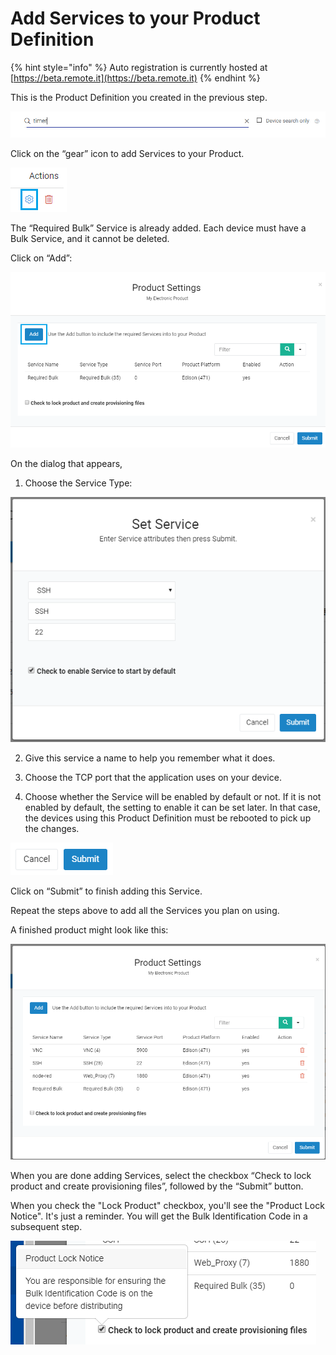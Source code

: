 # Add Services to your Product Definition

{% hint style="info" %}
Auto registration is currently hosted at [https://beta.remote.it](https://beta.remote.it)
{% endhint %}

This is the Product Definition you created in the previous step.

![](../../.gitbook/assets/image%20%28232%29.png)

Click on the “gear” icon to add Services to your Product.

![](../../.gitbook/assets/image%20%28128%29.png)

The “Required Bulk” Service is already added. Each device must have a Bulk Service, and it cannot be deleted.

Click on “Add”:

![](../../.gitbook/assets/image%20%2832%29.png)

On the dialog that appears,

1. Choose the Service Type:

![](../../.gitbook/assets/image%20%28195%29.png)

2. Give this service a name to help you remember what it does.

3. Choose the TCP port that the application uses on your device.

4. Choose whether the Service will be enabled by default or not. If it is not enabled by default, the setting to enable it can be set later. In that case, the devices using this Product Definition must be rebooted to pick up the changes.

![](../../.gitbook/assets/image%20%28283%29.png)

Click on “Submit” to finish adding this Service.

Repeat the steps above to add all the Services you plan on using.

A finished product might look like this:

![](../../.gitbook/assets/image%20%28114%29.png)

When you are done adding Services, select the checkbox “Check to lock product and create provisioning files”, followed by the “Submit” button.

When you check the "Lock Product" checkbox, you'll see the "Product Lock Notice".  It's just a reminder.  You will get the Bulk Identification Code in a subsequent step.

![](../../.gitbook/assets/image%20%28130%29.png)

